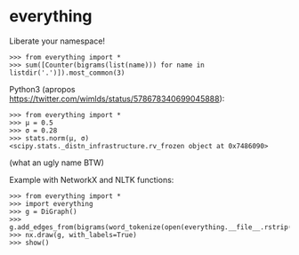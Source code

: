 everything
==========

Liberate your namespace!

    >>> from everything import *
    >>> sum([Counter(bigrams(list(name))) for name in listdir('.')]).most_common(3)

Python3 (apropos https://twitter.com/wimlds/status/578678340699045888):

    >>> from everything import *
    >>> µ = 0.5
    >>> σ = 0.28
    >>> stats.norm(µ, σ)
    <scipy.stats._distn_infrastructure.rv_frozen object at 0x7486090>

(what an ugly name BTW)

Example with NetworkX and NLTK functions:

    >>> from everything import *
    >>> import everything
    >>> g = DiGraph()
    >>> g.add_edges_from(bigrams(word_tokenize(open(everything.__file__.rstrip('c')).read())))
    >>> nx.draw(g, with_labels=True)
    >>> show()